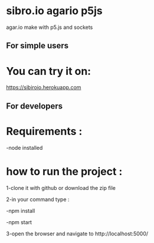 # sibro.io agario p5js
 agar.io make with p5.js and sockets
 ## For simple users
# You can try it on:
 https://sibiroio.herokuapp.com 
 
 ## For developers
# Requirements :
 -node installed
 
# how to run the project :


  1-clone it with github or download the zip file


  2-in your command type : 
  
  -npm install
  
  -npm start

  3-open the browser and navigate to http://localhost:5000/
